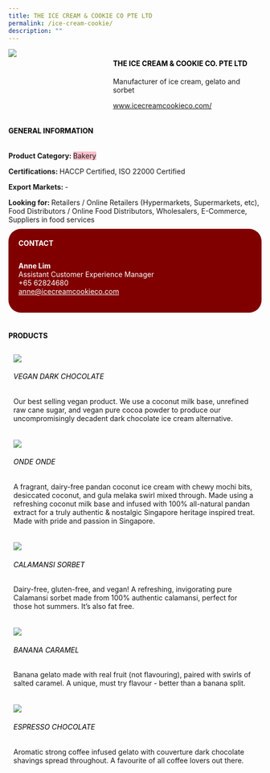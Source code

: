 ```yaml
--- 
title: THE ICE CREAM & COOKIE CO PTE LTD 
permalink: /ice-cream-cookie/ 
description: ""
--- 
```

<div class="flex-paragraph"> 
<p style="text-transform: uppercase">
</p>
</div> 
<div class="flex-container" style="display: flex; flex-wrap: wrap;"> 
<div class="card sgds" style="flex: 1 1 40%; display: block;">
<img src="https://drive.google.com/uc?id=1tRMh6_bqm5x5XsDgVwGGZcqhIB78ug7n&amp;export=download">
</div> 
<div class="card-sgds" style="flex: 1 1 58%; display: block; margin-left: 3px"> 
<h4 style="text-transform: uppercase; color: black;">
<b>THE ICE CREAM &amp; COOKIE CO. PTE LTD
</b>
</h4> 
<p>Manufacturer of ice cream, gelato and sorbet
</p>
<p> 
</p>
<p>
<a href="https://www.icecreamcookieco.com/" target="_blank">www.icecreamcookieco.com/
</a>
</p> 
</div> 
</div> 
<h4 style="text-transform: uppercase; color: black;">
<b>General Information
</b>
</h4> 
<div class="flex-container" style="display: flex; flex-wrap: wrap;"> 
<div class="card sgds" style="flex: 1 1 65%; display: block; align-self: stretch"> 
<div class="flex-paragraph"> 
<p>
<b>Product Category: 
</b>
<span style="background-color: pink; border-radius: 10 px;">Bakery
</span>
</p> 
<p>
<b>Certifications: 
</b>HACCP Certified, ISO 22000 Certified
</p>
<p> 
</p>
<p>
<b>Export Markets: 
</b>- 
</p>
<p> 
</p>
<p style="margin-bottom: 10px;">
<b>Looking for: 
</b>Retailers / Online Retailers (Hypermarkets, Supermarkets, etc), Food Distributors / Online Food Distributors, Wholesalers, E-Commerce, Suppliers in food services
</p> 
</div> 
</div> 
<div class="card sgds" style="flex: 1 1 35%; padding: 10px; display: block; background-color: maroon; border-radius: 25px; align-self: center;"> 
<h4 style="color: white; margin-top: 10px; margin-left: 10px;">CONTACT
</h4> 
<div class="flex-paragraph"> 
<p style="padding: 10px; color: white;">
<b>Anne Lim
</b>
<br>Assistant Customer Experience Manager 
<br>+65 62824680
<br>
<a href="mailto:anne@icecreamcookieco.com" style="color: white;">anne@icecreamcookieco.com
</a>
</p> 
</div> 
</div> 
</div> 
<br> 
<h4 style="text-transform: uppercase; color: black;">
<b>products
</b>
</h4> 
<div style="display: flex; flex-wrap: wrap;"> 
<div class="card sgds" style="flex: 1 1 47%; margin: 10px; display: block;"> 
<div class="flex-image" style="display: block;">
<img src="https://drive.google.com/uc?id=1_wZDpW9Hmpy9qQiM_-DabnzlzctA5aF8&export=download">
</div> 
<div class="flex-paragraph"> 
<h6 style="text-transform: uppercase; color: black;">Vegan Dark Chocolate
</h6> 
<p>Our best selling vegan product. We use a coconut milk base, unrefined raw cane sugar, and vegan pure cocoa powder to produce our uncompromisingly decadent dark chocolate ice cream alternative.
</p>
</div> 
</div> 
<div class="card sgds" style="flex: 1 1 47%; margin: 10px; display: block;"> 
<div class="flex-image" style="display: block;">
<img src="https://drive.google.com/uc?id=1jpZB80SdDm5aqhWqzciLJS2gijiNTOls&export=download">
</div> 
<div class="flex-paragraph"> 
<h6 style="text-transform: uppercase; color: black;">Onde Onde
</h6> 
<p>A fragrant, dairy-free pandan coconut ice cream with chewy mochi bits, desiccated coconut, and gula melaka swirl mixed through. Made using a refreshing coconut milk base and infused with 100% all-natural pandan extract for a truly authentic & nostalgic Singapore heritage inspired treat. Made with pride and passion in Singapore.
</p>
</div> 
</div> 
<div class="card sgds" style="flex: 1 1 47%; margin: 10px; display: block;"> 
<div class="flex-image" style="display: block;">
<img src="https://drive.google.com/uc?id=1hdJ3t95zZT-u2Nx5p8dByMOrZU_SRjfU&export=download">
</div> 
<div class="flex-paragraph"> 
<h6 style="text-transform: uppercase; color: black;">Calamansi Sorbet 
</h6> 
<p>Dairy-free, gluten-free, and vegan! A refreshing, invigorating pure Calamansi sorbet made from 100% authentic calamansi, perfect for those hot summers. It’s also fat free.
</p>
</div> 
</div> 
<div class="card sgds" style="flex: 1 1 47%; margin: 10px; display: block;"> 
<div class="flex-image" style="display: block;">
<img src="https://drive.google.com/uc?id=1TtGEL4Fkqp7fpo8sO--3qw7CTUi7mmyq&export=download">
</div> 
<div class="flex-paragraph"> 
<h6 style="text-transform: uppercase; color: black;">Banana Caramel 
</h6> 
<p>Banana gelato made with real fruit (not flavouring), paired with swirls of salted caramel. A unique, must try flavour - better than a banana split.
</p>
</div> 
</div> 
<div class="card sgds" style="flex: 1 1 47%; margin: 10px; display: block;"> 
<div class="flex-image" style="display: block;">
<img src="https://drive.google.com/uc?id=1igjjGG6u46Kl6ZcMzquavU1mOm1qq_jh&export=download">
</div> 
<div class="flex-paragraph"> 
<h6 style="text-transform: uppercase; color: black;">Espresso Chocolate
</h6> 
<p>Aromatic strong coffee infused gelato with couverture dark chocolate shavings spread throughout. A favourite of all coffee lovers out there.
</p>
</div> 
</div> 
</div>